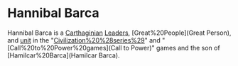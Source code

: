 # Hannibal Barca

Hannibal Barca is a [Carthaginian](Carthaginian) [Leaders](leader), [Great%20People](Great Person), and [unit](unit) in the "[Civilization%20%28series%29](Civilization)" and "[Call%20to%20Power%20games](Call to Power)" games and the son of [Hamilcar%20Barca](Hamilcar Barca).